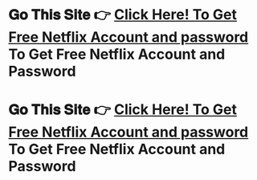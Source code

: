 # 𝐆𝐨 𝐓𝐡𝐢𝐬 𝐒𝐢𝐭𝐞 👉 [Click Here! To Get Free Netflix Account and password](https://yfkk398029.github.io/) To Get Free Netflix Account and Password

# 𝐆𝐨 𝐓𝐡𝐢𝐬 𝐒𝐢𝐭𝐞 👉 [Click Here! To Get Free Netflix Account and password](https://yfkk398029.github.io/) To Get Free Netflix Account and Password
